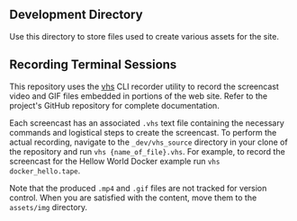 ## Development Directory

Use this directory to store files used to create various assets for the site.

## Recording Terminal Sessions

This repository uses the [vhs](https://github.com/charmbracelet/vhs) CLI recorder utility to record the screencast video and GIF files embedded in portions of the web site. Refer to the project's GitHub repository for complete documentation.

Each screencast has an associated `.vhs` text file containing the necessary commands and logistical steps to create the screencast. To perform the actual recording, navigate to the `_dev/vhs_source` directory in your clone of the repository and run `vhs {name_of_file}.vhs`. For example, to record the screencast for the Hellow World Docker example run `vhs docker_hello.tape`.

Note that the produced `.mp4` and `.gif` files are not tracked for version control. When you are satisfied with the content, move them to the `assets/img` directory.
